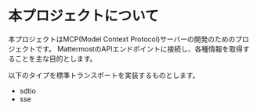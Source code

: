 # 本プロジェクトについて

本プロジェクトはMCP(Model Context Protocol)サーバーの開発のためのプロジェクトです。
MattermostのAPIエンドポイントに接続し、各種情報を取得することを主な目的とします。

以下のタイプを標準トランスポートを実装するものとします。

- sdtio
- sse
